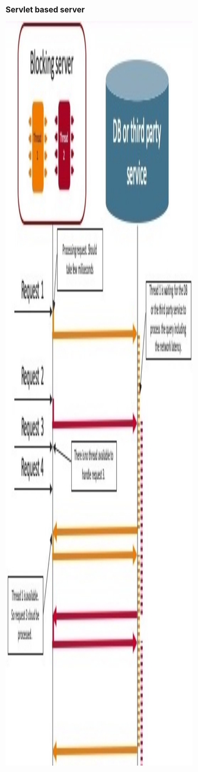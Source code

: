 ## Servlet based server

<img src="lib/images/blocking-server.jpg" alt="Blocking" style="height: 50vh" />
